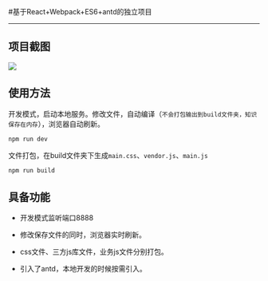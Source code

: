 #基于React+Webpack+ES6+antd的独立项目


----------

## 项目截图

![](https://img.alicdn.com/tps/TB10sZlNVXXXXclXpXXXXXXXXXX-1425-673.gif)


## 使用方法

开发模式，启动本地服务。修改文件，自动编译（`不会打包输出到build文件夹，知识保存在内存`），浏览器自动刷新。
```js
npm run dev
```

文件打包，在build文件夹下生成`main.css`、`vendor.js`、`main.js`
```js
npm run build
```

## 具备功能

- 开发模式监听端口8888

- 修改保存文件的同时，浏览器实时刷新。

- css文件、三方js库文件，业务js文件分别打包。

- 引入了antd，本地开发的时候按需引入。
